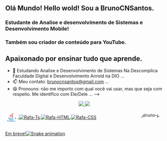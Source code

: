 ## Olá Mundo! Hello wold! Sou a BrunoCNSantos.
### Estudante de Analise e desenvolvimento de Sistemas e Desenvolvimento Mobile! 
### Também sou criador de conteúdo para YouTube.
## Apaixonado por ensinar tudo que aprende.
- 🌱 Estudando Analise e Desenvolvimento de Sistemas Na Descomplica Faculdade Digital e Desenvolvimento Anroid na DIO ...
- 📫 Meu contato: brunocnsantos@gmail.com ...
- 😄 Pronouns: não me importo com qual você vai usar, mas que seja com respeito. Me identifico com Ele/Dele ...
-->
<div align="center">
  <a href="https://github.com/brunocnsantos">
  <img height="140em" src="https://github-readme-stats.vercel.app/api?username=brunocnsantos&show_icons=true&theme=dracula&include_all_commits=true&count_private=true"/>
  <img height="140em" src="https://github-readme-stats.vercel.app/api/top-langs/?username=brunocnsantos&layout=compact&langs_count=7&theme=dracula"/>
</div>

<div style="display: inline_block"><br>
  <img align="center" alt="Rafa-Js" height="30" width="40" src="https://raw.githubusercontent.com/devicons/devicon/master/icons/java/java-original.svg">
  <img align="center" alt="Rafa-Ts" height="30" width="40" src="https://cdn.jsdelivr.net/gh/devicons/devicon/icons/android/android-original.svg">
  <img align="center" alt="Rafa-HTML" height="30" width="40" src="https://cdn.jsdelivr.net/gh/devicons/devicon/icons/git/git-original.svg" />
  <img align="center" alt="Rafa-CSS" height="30" width="40" src="https://cdn.jsdelivr.net/gh/devicons/devicon/icons/github/github-original-wordmark.svg" />
  <img align="right" alt="Bruno-pic" height="150" style="border-radius:50px;" src="https://scontent.fgig4-1.fna.fbcdn.net/v/t39.30808-6/272798507_4974492419283244_2385326117334057503_n.jpg?_nc_cat=105&ccb=1-5&_nc_sid=09cbfe&_nc_eui2=AeHTpVS4oFPy4Uh9QXq8eyhvV24n4Hr4o4VXbifgevijhS271yIYpCKXfHu7NfjEGbBDgPgXCoAzfXNvBj2s50rV&_nc_ohc=9Vh-39_OEEAAX_LzT6t&_nc_ht=scontent.fgig4-1.fna&oh=00_AT90s9ByO7g6-W4NBuCJ8r1LnfgRmdBeJ9dW_M6u_JSqDw&oe=61FD9780">
</div>

##
Em breve!![Snake animation](https://github.com/brunocnsantos/brunocnsantos/blob/output/github-contribution-grid-snake.svg)
